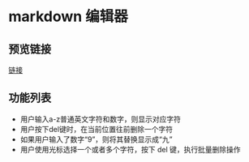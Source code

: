 # markdown 编辑器

## 预览链接

[链接](https://wojiaofengzhongzhuifeng.github.io/markdown-editor/)

## 功能列表

- 用户输入a-z普通英文字符和数字，则显示对应字符
- 用户按下del键时，在当前位置往前删除一个字符
- 如果用户输入了数字“9”，则将其替换显示成“九”
- 用户使用光标选择一个或者多个字符，按下 del 键，执行批量删除操作
